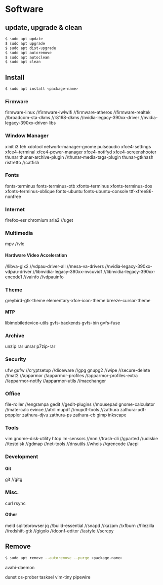 # Software

## update, upgrade & clean

```bash
$ sudo apt update
$ sudo apt upgrade
$ sudo apt dist-upgrade
$ sudo apt autoremove
$ sudo apt autoclean
$ sudo apt clean
```

## Install

```bash
$ sudo apt install <package-name>
```

### Firmware
firmware-linux
//firmware-iwlwifi
//firmware-atheros
//firmware-realtek
//broadcom-sta-dkms
//r8168-dkms
//nvidia-legacy-390xx-driver
//nvidia-legacy-390xx-driver-libs

### Window Manager
xinit
i3
feh xdotool
network-manager-gnome
pulseaudio
xfce4-settings
xfce4-terminal
xfce4-power-manager
xfce4-notifyd
xfce4-screenshooter
thunar
thunar-archive-plugin
//thunar-media-tags-plugin
thunar-gtkhash
ristretto
//catfish

### Fonts
fonts-terminus
fonts-terminus-otb
xfonts-terminus xfonts-terminus-dos xfonts-terminus-oblique
fonts-ubuntu fonts-ubuntu-console
ttf-xfree86-nonfree

### Internet
firefox-esr
chromium
aria2
//uget

### Multimedia
mpv
//vlc

#### Hardware Video Acceleration
//libva-glx2
//vdpau-driver-all
//mesa-va-drivers
//nvidia-legacy-390xx-vdpau-driver
//libnvidia-legacy-390xx-nvcuvid1
//libnvidia-legacy-390xx-encode1
//vainfo
//vdpauinfo

### Theme
greybird-gtk-theme
elementary-xfce-icon-theme
breeze-cursor-theme

#### MTP
libimobiledevice-utils
gvfs-backends
gvfs-bin
gvfs-fuse

### Archive
unzip
rar unrar
p7zip-rar

### Security
ufw gufw
//cryptsetup
//diceware
//gpg gnupg2
//wipe
//secure-delete
//mat2
//apparmor
//apparmor-profiles
//apparmor-profiles-extra
//apparmor-notify
//apparmor-utils
//macchanger

### Office
file-roller
//engrampa
gedit
//gedit-plugins
//mousepad
gnome-calculator
//mate-calc
evince
//atril
mupdf
//mupdf-tools
//zathura zathura-pdf-poppler zathura-djvu zathura-ps zathura-cb
gimp
inkscape

### Tools
vim
gnome-disk-utility
htop
lm-sensors
//nnn
//trash-cli
//gparted
//udiskie
//testdisk
//gdmap
//net-tools
//dnsutils
//whois
//qrencode
//acpi

### Development

#### Git
git
//gitg

### Misc.
curl
rsync

#### Other
meld
sqlitebrowser
jq
//build-essential
//snapd
//kazam
//xfburn
//filezilla
//redshift-gtk
//gigolo
//dconf-editor
//astyle
//scrcpy

## Remove

```bash
$ sudo apt remove --autoremove --purge <package-name>
```

avahi-daemon

dunst
os-prober
tasksel
vim-tiny
pipewire
